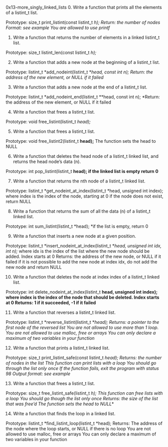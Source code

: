 0x13-more_singly_linked_lists
0. Write a function that prints all the elements of a listint_t list.

Prototype: size_t print_listint(const listint_t *h);
Return: the number of nodes
Format: see example
You are allowed to use printf*


1. Write a function that returns the number of elements in a linked listint_t list.

Prototype: size_t listint_len(const listint_t *h);*


2. Write a function that adds a new node at the beginning of a listint_t list.

Prototype: listint_t *add_nodeint(listint_t **head, const int n);
Return: the address of the new element, or NULL if it failed*


3. Write a function that adds a new node at the end of a listint_t list.

Prototype: listint_t *add_nodeint_end(listint_t **head, const int n);
*Return: the address of the new element, or NULL if it failed


4. Write a function that frees a listint_t list.

Prototype: void free_listint(listint_t *head);*


5. Write a function that frees a listint_t list.

Prototype: void free_listint2(listint_t **head);**
The function sets the head to NULL


6. Write a function that deletes the head node of a listint_t linked list, and returns the head node’s data (n).

Prototype: int pop_listint(listint_t **head);
if the linked list is empty return 0**


7. Write a function that returns the nth node of a listint_t linked list.

Prototype: listint_t *get_nodeint_at_index(listint_t *head, unsigned int index);
where index is the index of the node, starting at 0
if the node does not exist, return NULL


8. Write a function that returns the sum of all the data (n) of a listint_t linked list.

Prototype: int sum_listint(listint_t *head);
*if the list is empty, return 0 



9. Write a function that inserts a new node at a given position.

Prototype: listint_t *insert_nodeint_at_index(listint_t **head, unsigned int idx, int n);*
where idx is the index of the list where the new node should be added. Index starts at 0
Returns: the address of the new node, or NULL if it failed
if it is not possible to add the new node at index idx, do not add the new node and return NULL


10. Write a function that deletes the node at index index of a listint_t linked list.

Prototype: int delete_nodeint_at_index(listint_t **head, unsigned int index);
where index is the index of the node that should be deleted. Index starts at 0
Returns: 1 if it succeeded, -1 if it failed**


11. Write a function that reverses a listint_t linked list.

Prototype: listint_t *reverse_listint(listint_t **head);
Returns: a pointer to the first node of the reversed list
You are not allowed to use more than 1 loop.
You are not allowed to use malloc, free or arrays
You can only declare a maximum of two variables in your function* 



12. Write a function that prints a listint_t linked list.

Prototype: size_t print_listint_safe(const listint_t *head);
Returns: the number of nodes in the list
This function can print lists with a loop
You should go through the list only once
If the function fails, exit the program with status 98
Output format: see example*


13. Write a function that frees a listint_t list.

Prototype: size_t free_listint_safe(listint_t **h);*
This function can free lists with a loop
You should go though the list only once
Returns: the size of the list that was free’d
The function sets the head to NULL**


14. Write a function that finds the loop in a linked list.

Prototype: listint_t *find_listint_loop(listint_t *head);
Returns: The address of the node where the loop starts, or NULL if there is no loop
You are not allowed to use malloc, free or arrays
You can only declare a maximum of two variables in your function

